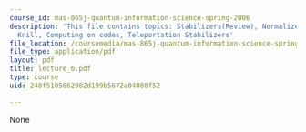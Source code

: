 ```yaml
---
course_id: mas-865j-quantum-information-science-spring-2006
description: 'This file contains topics: Stabilizers(Review), Normalizers, Gottesman-
  Knill, Computing on codes, Teleportation Stabilizers'
file_location: /coursemedia/mas-865j-quantum-information-science-spring-2006/248f5105662982d199b5672a04088f52_lecture_6.pdf
file_type: application/pdf
layout: pdf
title: lecture_6.pdf
type: course
uid: 248f5105662982d199b5672a04088f52

---
```

None